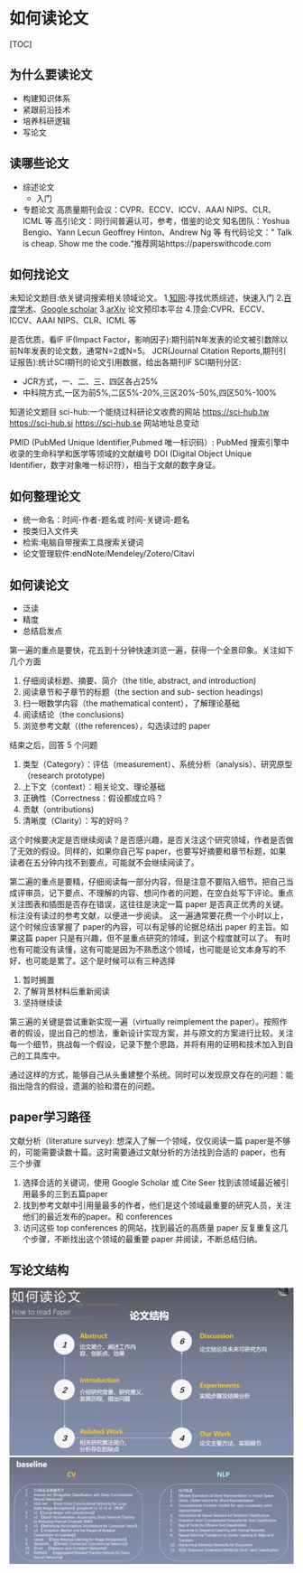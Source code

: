 # 如何读论文
[TOC]
## 为什么要读论文
- 构建知识体系
- 紧跟前沿技术
- 培养科研逻辑
- 写论文

## 读哪些论文
- 综述论文
  - 入门
- 专题论文
高质量期刊会议：CVPR、ECCV、ICCV、AAAI NIPS、CLR、ICML 等
高引论文：同行间普遍认可，参考，借鉴的论文
知名团队：Yoshua Bengio、Yann Lecun  Geoffrey Hinton、Andrew Ng 等
有代码论文：" Talk is cheap. Show me the code.“推荐网站https://paperswithcode.com


## 如何找论文
未知论文题目:依关键词搜索相关领域论文。
1.[知网](https://www.cnki.net/):寻找优质综述，快速入门
2.[百度学术](https://xueshu.baidu.com/)、[Google scholar]()
3.[arXiv](https://arxiv.org) 论文预印本平台
4.顶会:CVPR、ECCV、ICCV、AAAI NIPS、CLR、ICML 等

是否优质，看IF
IF(Impact Factor，影响因子):期刊前N年发表的论文被引数除以前N年发表的论文数，通常N=2或N=5。
JCR(Journal Citation Reports,期刊引证报告):统计SCI期刊的论文引用数据，给出各期刊IF
SCI期刊分区:
- JCR方式，一、二、三、四区各占25%
- 中科院方式,一区为前5%,二区5%-20%,三区20%-50%,四区50%-100%


知道论文题目
sci-hub:一个能绕过科研论文收费的网站
https://sci-hub.tw
https://sci-hub.si
https://sci-hub.se
网站地址总变动

PMID (PubMed Unique Identifier,Pubmed 唯一标识码）: PubMed 搜索引擎中收录的生命科学和医学等领域的文献编号
DOI (Digital Object Unique Identifier，数字对象唯一标识符），相当于文献的数字身证。

## 如何整理论文
- 统一命名：时间-作者-题名或 时间-关键词-题名
- 按类归入文件夹
- 检索:电脑自带搜索工具搜索关键词
- 论文管理软件:endNote/Mendeley/Zotero/Citavi

## 如何读论文
- 泛读
- 精度
- 总结启发点

第一遍的重点是要快，花五到十分钟快速浏览一遍，获得一个全景印象。关注如下几个方面
1. 仔细阅读标题、摘要、简介（the title, abstract, and introduction)
2. 阅读章节和子章节的标题（the section and sub- section headings)
3. 扫一眼数学内容（the mathematical content），了解理论基础 
4. 阅读结论（the conclusions)
5. 浏览参考文献（(the references），勾选读过的 paper

结束之后，回答 5 个问题
1. 类型（Category）：评估（measurement）、系统分析（analysis）、研究原型（research prototype) 
2. 上下文（context）：相关论文、理论基础 
3. 正确性（Correctness：假设都成立吗？
4. 贡献（ontributions) 
5. 清晰度（Clarity）：写的好吗？

这个时候要决定是否继续阅读？是否感兴趣，是否关注这个研究领域，作者是否做了无效的假设。同样的，如果你自己写 paper，也要写好摘要和章节标题，如果读者在五分钟内找不到要点，可能就不会继续阋读了。

第二遍的重点是要精，仔细阅读每一部分内容，但是注意不要陷入细节。把自己当成评审员，记下要点、不理解的内容、想问作者的问题，在空白处写下评论。重点关注图表和插图是否存在错误，这往往是決定一篇 paper 是否真正优秀的关键。标注没有读过的参考文献，以便进一步阅读。
这一遍通常要花费一个小时以上，这个时候应该掌握了 paper的內容，可以有足够的论据总结出  paper 的主旨。如果这篇 paper 只是有兴趣，但不是重点研究的领域，到这个程度就可以了。
有时也有可能没有读懂，这有可能是因为不熟悉这个领域，也可能是论文本身写的不好，也可能是累了。这个是时候可以有三种选择
1. 暂时搁置
2. 了解背景材料后重新阅读
3. 坚持继续读

第三遍的关键是尝试重新实现一遍（virtually reimplement the paper）。按照作者的假设，提出自己的想法，重新设计实现方案，并与原文的方案进行比较。关注每一个细节，挑战每一个假设，记录下整个思路，并将有用的证明和技术加入到自己的工具库中。

通过这样的方式，能够自己从头重建整个系统。同时可以发现原文存在的问题：能指出隐含的假设，遗漏的验和潜在的问题。

## paper学习路径
文献分析（literature survey):
想深入了解一个领域，仅仅阅读一篇 paper是不够的，可能需要读数十篇。这时需要通过文献分析的方法找到合适的 paper，也有三个步骤
1. 选择合适的关键词，使用 Google Scholar 或 Cite Seer 找到该领域最近被引用最多的三到五篇paper
2. 找到参考文献中引用量最多的作者，他们是这个领域最重要的研究人员，关注他们的最近发布的paper。和 conferences
3. 访问这些 top conferences 的网站，找到最近的高质量 paper
反复重复这几个步骤，不断找出这个领域的最重要 paper 并阅读，不断总结归纳。


## 写论文结构
![-w1419](media/16111501587918/16111550908875.jpg)
![-w1617](media/16111501587918/16111555030392.jpg)
